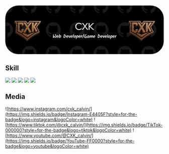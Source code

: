 ![CXK](./img/CXK.png)

## Skill

<img src="https://img.shields.io/badge/HTML5-E34F26?style=for-the-badge&logo=html5&logoColor=white" /> <img src="https://img.shields.io/badge/CSS3-1572B6?style=for-the-badge&logo=css3&logoColor=white" /> <img src="https://img.shields.io/badge/JavaScript-323330?style=for-the-badge&logo=javascript&logoColor=F7DF1E" /> <img src="https://img.shields.io/badge/PHP-777BB4?style=for-the-badge&logo=php&logoColor=white" /> <img src="https://img.shields.io/badge/Python-FFD43B?style=for-the-badge&logo=python&logoColor=blue" />

## Media
![https://www.instagram.com/cxk_calvin/](https://img.shields.io/badge/Instagram-E4405F?style=for-the-badge&logo=instagram&logoColor=white)
![https://www.tiktok.com/@cxk_calvin/](https://img.shields.io/badge/TikTok-000000?style=for-the-badge&logo=tiktok&logoColor=white)
![https://www.youtube.com/@CXK_calvin/](https://img.shields.io/badge/YouTube-FF0000?style=for-the-badge&logo=youtube&logoColor=white)
